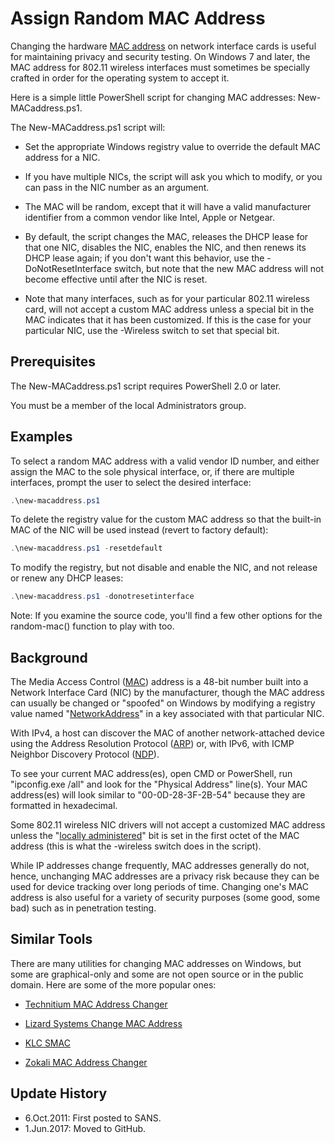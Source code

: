 # Assign Random MAC Address

Changing the hardware [MAC address](http://en.wikipedia.org/wiki/MAC_address) on network interface cards is useful for maintaining privacy and security testing. On Windows 7 and later, the MAC address for 802.11 wireless interfaces must sometimes be specially crafted in order for the operating system to accept it.

Here is a simple little PowerShell script for changing MAC addresses: New-MACaddress.ps1.

The New-MACaddress.ps1 script will:

* Set the appropriate Windows registry value to override the default MAC address for a NIC.

* If you have multiple NICs, the script will ask you which to modify, or you can pass in the NIC number as an argument.

* The MAC will be random, except that it will have a valid manufacturer identifier from a common vendor like Intel, Apple or Netgear.

* By default, the script changes the MAC, releases the DHCP lease for that one NIC, disables the NIC, enables the NIC, and then renews its DHCP lease again; if you don't want this behavior, use the -DoNotResetInterface switch, but note that the new MAC address will not become effective until after the NIC is reset.

* Note that many interfaces, such as for your particular 802.11 wireless card, will not accept a custom MAC address unless a special bit in the MAC indicates that it has been customized. If this is the case for your particular NIC, use the -Wireless switch to set that special bit.

## Prerequisites
The New-MACaddress.ps1 script requires PowerShell 2.0 or later.

You must be a member of the local Administrators group.

## Examples
To select a random MAC address with a valid vendor ID number, and either assign the MAC to the sole physical interface, or, if there are multiple interfaces, prompt the user to select the desired interface:

```powershell
.\new-macaddress.ps1
```

To delete the registry value for the custom MAC address so that the built-in MAC of the NIC will be used instead (revert to factory default):

```powershell
.\new-macaddress.ps1 -resetdefault
```

To modify the registry, but not disable and enable the NIC, and not release or renew any DHCP leases:

```powershell
.\new-macaddress.ps1 -donotresetinterface
```

Note: If you examine the source code, you'll find a few other options for the random-mac() function to play with too.

## Background
The Media Access Control ([MAC](http://en.wikipedia.org/wiki/MAC_address)) address is a 48-bit number built into a Network Interface Card (NIC) by the manufacturer, though the MAC address can usually be changed or "spoofed" on Windows by modifying a registry value named "[NetworkAddress](http://msdn.microsoft.com/en-us/library/ff564512(VS.85).aspx)" in a key associated with that particular NIC.

With IPv4, a host can discover the MAC of another network-attached device using the Address Resolution Protocol ([ARP](http://en.wikipedia.org/wiki/Address_Resolution_Protocol)) or, with IPv6, with ICMP Neighbor Discovery Protocol ([NDP](http://en.wikipedia.org/wiki/Neighbor_Discovery_Protocol)).

To see your current MAC address(es), open CMD or PowerShell, run "ipconfig.exe /all" and look for the "Physical Address" line(s). Your MAC address(es) will look similar to "00-0D-28-3F-2B-54" because they are formatted in hexadecimal.

Some 802.11 wireless NIC drivers will not accept a customized MAC address unless the "[locally administered](http://en.wikipedia.org/wiki/MAC_address)" bit is set in the first octet of the MAC address (this is what the -wireless switch does in the script).

While IP addresses change frequently, MAC addresses generally do not, hence, unchanging MAC addresses are a privacy risk because they can be used for device tracking over long periods of time. Changing one's MAC address is also useful for a variety of security purposes (some good, some bad) such as in penetration testing.

## Similar Tools
There are many utilities for changing MAC addresses on Windows, but some are graphical-only and some are not open source or in the public domain. Here are some of the more popular ones:

* [Technitium MAC Address Changer](http://www.technitium.com/tmac/index.html)

* [Lizard Systems Change MAC Address](http://lizardsystems.com/change-mac-address/)

* [KLC SMAC](http://www.klcconsulting.net/smac/)

* [Zokali MAC Address Changer](http://www.zokali.com/win7-mac-address-changer)


## Update History
* 6.Oct.2011: First posted to SANS.
* 1.Jun.2017: Moved to GitHub.
